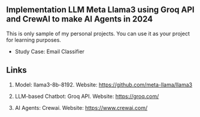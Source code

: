 ## Implementation LLM Meta Llama3 using Groq API and CrewAI to make AI Agents in 2024

This is only sample of my personal projects. You can use it as your project for learning purposes.

- Study Case: Email Classifier

## Links

1. Model: llama3-8b-8192.
Website: https://github.com/meta-llama/llama3

2. LLM-based Chatbot: Groq API.
Website: https://groq.com/

3. AI Agents: Crewai.
Website: https://www.crewai.com/